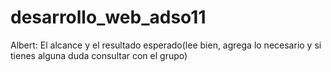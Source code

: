 # desarrollo_web_adso11
Albert: El alcance y el resultado esperado(lee bien, agrega lo necesario y si
tienes alguna duda consultar con el grupo)
